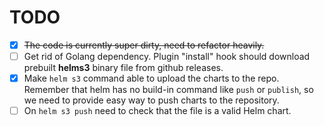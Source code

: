 # TODO

- [x] ~~The code is currently super dirty, need to refactor heavily.~~
- [ ] Get rid of Golang dependency. Plugin "install" hook should download
prebuilt **helms3** binary file from github releases.
- [x] Make `helm s3` command able to upload the charts to the repo. Remember
that helm has no build-in command like `push` or `publish`, so we need to provide
easy way to push charts to the repository.
- [ ] On `helm s3 push` need to check that the file is a valid Helm chart.